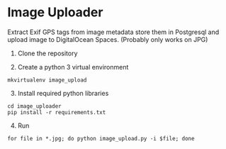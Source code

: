 # Image Uploader
Extract Exif GPS tags from image metadata store them in Postgresql and upload image to DigitalOcean Spaces. (Probably only works on JPG)

1. Clone the repository

2. Create a python 3 virtual environment
```
mkvirtualenv image_upload
```
3. Install required python libraries
```
cd image_uploader
pip install -r requirements.txt
```
4. Run
```
for file in *.jpg; do python image_upload.py -i $file; done
```
